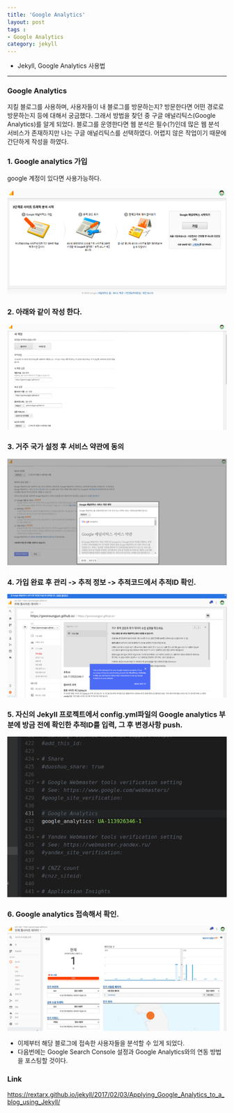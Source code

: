 ```yaml
---
title: 'Google Analytics'  
layout: post  
tags :  
- Google Analytics
category: jekyll
---
```


- Jekyll, Google Analytics 사용법

---

### Google Analytics

지킬 블로그를 사용하며, 사용자들이 내 블로그를 방문하는지? 방문한다면 어떤 경로로 방문하는지 등에 대해서 궁금했다. 그래서 방법을 찾던 중 구글 애널리틱스(Google Analytics)를 알게 되었다. 블로그를 운영한다면 웹 분석은 필수(?)인데 많은 웹 분석 서비스가 존재하지만 나는 구글 애널리틱스를 선택하였다. 어렵지 않은 작업이기 때문에 간단하게 작성을 하였다.

### 1. Google analytics 가입
google 계정이 있다면 사용가능하다.

![Google analytics1](/assets/images/usingimages/GoogleAnalytics/1.png)

### 2. 아래와 같이 작성 한다.

![Google analytics2](/assets/images/usingimages/GoogleAnalytics/2.png)

### 3. 거주 국가 설정 후 서비스 약관에 동의

![Google analytics3](/assets/images/usingimages/GoogleAnalytics/3.png)

### 4. 가입 완료 후 관리 -> 추적 정보 -> 추적코드에서 추적ID 확인.

![Google analytics4](/assets/images/usingimages/GoogleAnalytics/4.png)

### 5. 자신의 Jekyll 프로젝트에서 config.yml파일의 Google analytics 부분에 방금 전에 확인한 추적ID를 입력, 그 후 변경사항 push.

![Google analytics5](/assets/images/usingimages/GoogleAnalytics/5.png)

### 6. Google analytics 접속해서 확인.

![Google analytics6](/assets/images/usingimages/GoogleAnalytics/6.png)

- 이제부터 해당 블로그에 접속한 사용자들을 분석할 수 있게 되었다.   
- 다음번에는 Google Search Console 설정과 Google Analytics와의 연동 방법을 포스팅할 것이다.

### Link
<https://rextarx.github.io/jekyll/2017/02/03/Applying_Google_Analytics_to_a_blog_using_Jekyll/>
